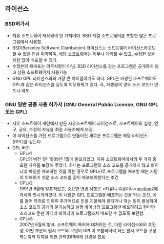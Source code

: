 ## 라이선스
### BSD허가서
- 자유 소프트웨어 저작권의 한 가지이다. BSD 계열 소프트웨어를 포함한 많은 프로그램에서 사용함.
- BSD(Berkeley Software Distribution) 라이선스는 소프트웨어 라이선스라고도 할 수 없을 만큼 미약하여, 해당 소프트웨어는 아무나 개작할 수 있고, 수정한 것을 제한 없이 배포할 수 있다.
- 수정본의 재배포는 의무사항이 아님. BSD 라이선스를 갖는 프로그램은 공개하지 않고 상용 소프트웨어서 사용가능
- GNU GPL 라이선스와의 가장 큰 차이점이기도 하다. GPL은 파생된 소프트웨어도 GPL과 같은 라이선스를 갖도록 의무화하고 있다. 즉, 파생물의 경우 소스 코드가 반드시 배포
### GNU 일반 공중 사용 허가서 (GNU General Public License, GNU GPL 또는 GPL)
- 자유 소프트웨어 재단에서 만든 자유소프트웨어 라이선스로, 소프트웨어의 실행, 연구, 공유, 수정의 자유를 최종 사용자에게 보장.
- 이 라이선스를 가진 프로그램으로 만들어진 새로운 프로그램은 해당 라이선스(GPL)를 갖는다.
- GPL 버전
	- GPLv1   
	GPL의 버전 1은 1989년 1월에 발표되었고, 자유 소프트웨어에서의 두 가지 중요한 자유를 보장해 주었다. 하나는 프로그램의 소스 코드를 공개하지 않고 바이너리 파일만 배포하는 것을 막는 경우로 GPLv1로 프로그램을 배포할 때는 사람이 이해하기 쉬운 소스 코드를 같이 배포해야한다는 조건
	- GPLv2   
	1991년 6월에 발표되었고, 중요한 변경 사항은 <자유냐 죽음이냐>[section7](https://fsfe.org/activities/activities.html#liberty-or-death)에 자세히 명시되어있다.
	이 내용은 GPL 프로그램을 배포하는 것을 막는 조건, 예를 들어 특허로 인하여 추가적으로 돈을 지불해야 한다거나 하는 일이 발생하여 소스 코드의 공개가 불가능하고 실행 바이너리 프로그램만 배포하려고 한다면 소스코드 뿐만 아니라 바이너리 프로그램조차 배포할 수 없도록 보완함.
	- GPLv3   
	2007년 6월에 발표. 소프트웨어 특허에 대처하는 것, 다른 라이선스와의 호환성, 어떤 부분의 원시 코드와 무엇이 GPL이 포함되어야 하는 원시 코드를 구성하는지와 디지털 제한 관리(DRM)에 신경을 썼음.